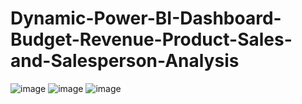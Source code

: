# Dynamic-Power-BI-Dashboard-Budget-Revenue-Product-Sales-and-Salesperson-Analysis
![image](https://github.com/ananyaredhu/Dynamic-Power-BI-Dashboard--Budget-Revenue-Product-Sales-and-Salesperson-Analysis/assets/80976208/8979cc0b-e27d-4b99-af1c-9127605ce6bb)
![image](https://github.com/ananyaredhu/Dynamic-Power-BI-Dashboard--Budget-Revenue-Product-Sales-and-Salesperson-Analysis/assets/80976208/e54588d0-c337-4c93-84bb-79b9101cb9c7)
![image](https://github.com/ananyaredhu/Dynamic-Power-BI-Dashboard--Budget-Revenue-Product-Sales-and-Salesperson-Analysis/assets/80976208/53e8c9c8-69db-4289-9f13-c8cdb041b56b)



